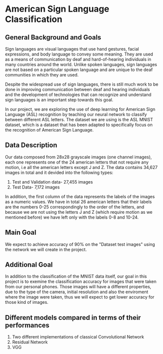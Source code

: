 # American Sign Language Classification
## General Background and Goals
Sign languages are visual languages that use hand gestures, facial expressions, and body language to convey some meaning. They are used as a means of communication by deaf and hard-of-hearing individuals in many countries around the world. Unlike spoken languages, sign languages are not based on a particular spoken language and are unique to the deaf communities in which they are used.

Despite the widespread use of sign languages, there is still much work to be done in improving communication between deaf and hearing individuals and the development of technologies that can recognize and understand sign languages is an important step towards this goal.

In our project, we are exploring the use of deep learning for American Sign Language (ASL) recognition by teaching our neural network to classify between different ASL letters. The dataset we are using is the ASL MNIST dataset, which is a dataset that has been adapted to specifically focus on the recognition of American Sign Language.

## Data Description
Our data composed from 28x28 grayscale images (one channel images), each one represents one of the 24 american letters that not require any motion, i.e all the american letters except J and Z.
The data contains 34,627 images in total and it devided into the following types:

1) Test and Validation data- 27,455 images
2) Test Data- 7,172 images

In addition, the first column of the data represents the labels of the images as a numeric values. We have in total 26 american letters that their labels are the numbers 0-25 correspondingly to the order of the letters, and because we are not using the letters J and Z (which require motion as we mentioned before) we have left only with the labels 0-8 and 10-24.

## Main Goal
We expect to achieve accuracy of 90% on the "Dataset test images" using the network we will create in the project.

## Additional Goal
In addition to the classification of the MNIST data itself, our goal in this project is to exemine the classification accuracy for images that were taken from our personal phones. Those images will have a different properties, due to the type of the camera, initial resolution and also the enviroment where the image were taken, thus we will expect to get lower accuracy for those kind of images.

## Different models compared in terms of their performances
1) Two different implementations of classical Convolutional Network
2) Residual Network
3) VGG

